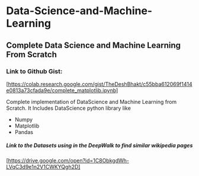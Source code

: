 # Data-Science-and-Machine-Learning
## Complete Data Science and Machine Learning From Scratch

### Link to Github Gist:
[https://colab.research.google.com/gist/TheDeshBhakt/c55bba612069f1414e0813a73cfada9e/complete_matplotlib.ipynb]

Complete implementation of DataScience and Machine Learning from Scratch.
It Includes DataScience python library like
- Numpy
- Matplotlib
- Pandas

##### Link to the Datasets using in the DeepWalk to find similar wikipedia pages
[https://drive.google.com/open?id=1C8ObkgdWh-LVqC3d9e1n2V1CWKYQgh2D]



